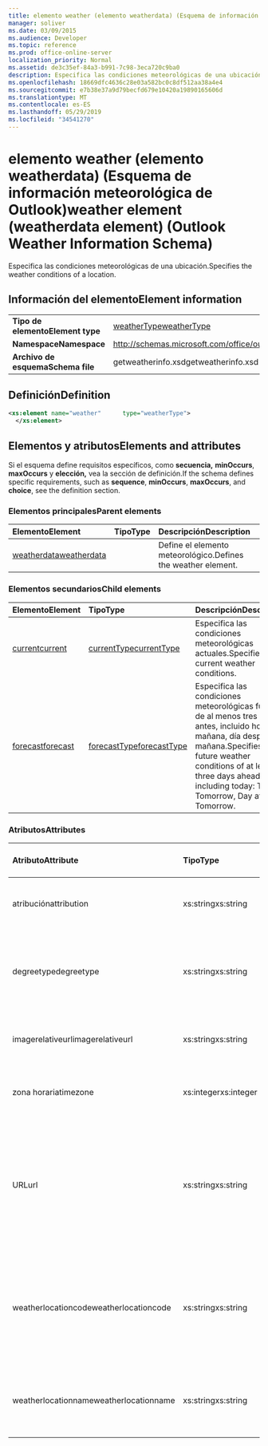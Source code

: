 ```yaml
---
title: elemento weather (elemento weatherdata) (Esquema de información meteorológica de Outlook)
manager: soliver
ms.date: 03/09/2015
ms.audience: Developer
ms.topic: reference
ms.prod: office-online-server
localization_priority: Normal
ms.assetid: de3c35ef-84a3-b991-7c98-3eca720c9ba0
description: Especifica las condiciones meteorológicas de una ubicación.
ms.openlocfilehash: 18669dfc4636c28e03a582bc0c8df512aa38a4e4
ms.sourcegitcommit: e7b38e37a9d79becfd679e10420a19890165606d
ms.translationtype: MT
ms.contentlocale: es-ES
ms.lasthandoff: 05/29/2019
ms.locfileid: "34541270"
---
```

# <a name="weather-element-weatherdata-element-outlook-weather-information-schema"></a><span data-ttu-id="d3204-103">elemento weather (elemento weatherdata) (Esquema de información meteorológica de Outlook)</span><span class="sxs-lookup"><span data-stu-id="d3204-103">weather element (weatherdata element) (Outlook Weather Information Schema)</span></span>

<span data-ttu-id="d3204-104">Especifica las condiciones meteorológicas de una ubicación.</span><span class="sxs-lookup"><span data-stu-id="d3204-104">Specifies the weather conditions of a location.</span></span>
  
## <a name="element-information"></a><span data-ttu-id="d3204-105">Información del elemento</span><span class="sxs-lookup"><span data-stu-id="d3204-105">Element information</span></span>

|||
|:-----|:-----|
|<span data-ttu-id="d3204-106">**Tipo de elemento**</span><span class="sxs-lookup"><span data-stu-id="d3204-106">**Element type**</span></span> <br/> |[<span data-ttu-id="d3204-107">weatherType</span><span class="sxs-lookup"><span data-stu-id="d3204-107">weatherType</span></span>](weathertype-complextype-outlook-weather-information-schema.md) <br/> |
|<span data-ttu-id="d3204-108">**Namespace**</span><span class="sxs-lookup"><span data-stu-id="d3204-108">**Namespace**</span></span> <br/> |http://schemas.microsoft.com/office/outlook/15/getweatherinfo.xsd  <br/> |
|<span data-ttu-id="d3204-109">**Archivo de esquema**</span><span class="sxs-lookup"><span data-stu-id="d3204-109">**Schema file**</span></span> <br/> |<span data-ttu-id="d3204-110">getweatherinfo.xsd</span><span class="sxs-lookup"><span data-stu-id="d3204-110">getweatherinfo.xsd</span></span>  <br/> |
   
## <a name="definition"></a><span data-ttu-id="d3204-111">Definición</span><span class="sxs-lookup"><span data-stu-id="d3204-111">Definition</span></span>

```XML
<xs:element name="weather"      type="weatherType">
  </xs:element>  

```

## <a name="elements-and-attributes"></a><span data-ttu-id="d3204-112">Elementos y atributos</span><span class="sxs-lookup"><span data-stu-id="d3204-112">Elements and attributes</span></span>

<span data-ttu-id="d3204-113">Si el esquema define requisitos específicos, como **secuencia,** **minOccurs**, **maxOccurs** y **elección,** vea la sección de definición.</span><span class="sxs-lookup"><span data-stu-id="d3204-113">If the schema defines specific requirements, such as **sequence**, **minOccurs**, **maxOccurs**, and **choice**, see the definition section.</span></span> 
  
### <a name="parent-elements"></a><span data-ttu-id="d3204-114">Elementos principales</span><span class="sxs-lookup"><span data-stu-id="d3204-114">Parent elements</span></span>

|<span data-ttu-id="d3204-115">**Elemento**</span><span class="sxs-lookup"><span data-stu-id="d3204-115">**Element**</span></span>|<span data-ttu-id="d3204-116">**Tipo**</span><span class="sxs-lookup"><span data-stu-id="d3204-116">**Type**</span></span>|<span data-ttu-id="d3204-117">**Descripción**</span><span class="sxs-lookup"><span data-stu-id="d3204-117">**Description**</span></span>|
|:-----|:-----|:-----|
|[<span data-ttu-id="d3204-118">weatherdata</span><span class="sxs-lookup"><span data-stu-id="d3204-118">weatherdata</span></span>](weatherdata-element-outlook-weather-information-schema.md) <br/> ||<span data-ttu-id="d3204-119">Define el elemento meteorológico.</span><span class="sxs-lookup"><span data-stu-id="d3204-119">Defines the weather element.</span></span>  <br/> |
   
### <a name="child-elements"></a><span data-ttu-id="d3204-120">Elementos secundarios</span><span class="sxs-lookup"><span data-stu-id="d3204-120">Child elements</span></span>

|<span data-ttu-id="d3204-121">**Elemento**</span><span class="sxs-lookup"><span data-stu-id="d3204-121">**Element**</span></span>|<span data-ttu-id="d3204-122">**Tipo**</span><span class="sxs-lookup"><span data-stu-id="d3204-122">**Type**</span></span>|<span data-ttu-id="d3204-123">**Descripción**</span><span class="sxs-lookup"><span data-stu-id="d3204-123">**Description**</span></span>|
|:-----|:-----|:-----|
|[<span data-ttu-id="d3204-124">current</span><span class="sxs-lookup"><span data-stu-id="d3204-124">current</span></span>](current-element-weathertype-complextypeoutlook-weather-information-schema.md) <br/> |[<span data-ttu-id="d3204-125">currentType</span><span class="sxs-lookup"><span data-stu-id="d3204-125">currentType</span></span>](currenttype-complextype-outlook-weather-information-schema.md) <br/> |<span data-ttu-id="d3204-126">Especifica las condiciones meteorológicas actuales.</span><span class="sxs-lookup"><span data-stu-id="d3204-126">Specifies the current weather conditions.</span></span>  <br/> |
|[<span data-ttu-id="d3204-127">forecast</span><span class="sxs-lookup"><span data-stu-id="d3204-127">forecast</span></span>](forecast-element-weathertype-complextypeoutlook-weather-information-schema.md) <br/> |[<span data-ttu-id="d3204-128">forecastType</span><span class="sxs-lookup"><span data-stu-id="d3204-128">forecastType</span></span>](forecasttype-complextype-outlook-weather-information-schema.md) <br/> |<span data-ttu-id="d3204-129">Especifica las condiciones meteorológicas futuras de al menos tres días antes, incluido hoy: hoy, mañana, día después de mañana.</span><span class="sxs-lookup"><span data-stu-id="d3204-129">Specifies the future weather conditions of at least three days ahead including today: Today, Tomorrow, Day after Tomorrow.</span></span>  <br/> |
   
### <a name="attributes"></a><span data-ttu-id="d3204-130">Atributos</span><span class="sxs-lookup"><span data-stu-id="d3204-130">Attributes</span></span>

|<span data-ttu-id="d3204-131">**Atributo**</span><span class="sxs-lookup"><span data-stu-id="d3204-131">**Attribute**</span></span>|<span data-ttu-id="d3204-132">**Tipo**</span><span class="sxs-lookup"><span data-stu-id="d3204-132">**Type**</span></span>|<span data-ttu-id="d3204-133">**Obligatorio**</span><span class="sxs-lookup"><span data-stu-id="d3204-133">**Required**</span></span>|<span data-ttu-id="d3204-134">**Descripción**</span><span class="sxs-lookup"><span data-stu-id="d3204-134">**Description**</span></span>|<span data-ttu-id="d3204-135">**Posibles valores**</span><span class="sxs-lookup"><span data-stu-id="d3204-135">**Possible values**</span></span>|
|:-----|:-----|:-----|:-----|:-----|
|<span data-ttu-id="d3204-136">atribución</span><span class="sxs-lookup"><span data-stu-id="d3204-136">attribution</span></span>  <br/> |<span data-ttu-id="d3204-137">xs:string</span><span class="sxs-lookup"><span data-stu-id="d3204-137">xs:string</span></span>  <br/> |<span data-ttu-id="d3204-138">necesario</span><span class="sxs-lookup"><span data-stu-id="d3204-138">required</span></span>  <br/> |<span data-ttu-id="d3204-139">Especifica el origen de la información meteorológica.</span><span class="sxs-lookup"><span data-stu-id="d3204-139">Specifies the source of the weather information.</span></span>  <br/> |<span data-ttu-id="d3204-140">Un valor del tipo xs:string</span><span class="sxs-lookup"><span data-stu-id="d3204-140">A value of the type xs:string</span></span>  <br/> |
|<span data-ttu-id="d3204-141">degreetype</span><span class="sxs-lookup"><span data-stu-id="d3204-141">degreetype</span></span>  <br/> |<span data-ttu-id="d3204-142">xs:string</span><span class="sxs-lookup"><span data-stu-id="d3204-142">xs:string</span></span>  <br/> |<span data-ttu-id="d3204-143">necesario</span><span class="sxs-lookup"><span data-stu-id="d3204-143">required</span></span>  <br/> |<span data-ttu-id="d3204-144">Especifica la unidad para la temperatura de la ubicación, por ejemplo, Celsius.</span><span class="sxs-lookup"><span data-stu-id="d3204-144">Specifies the unit for the temperature of the location for example, Celsius.</span></span>  <br/> |<span data-ttu-id="d3204-145">C, F</span><span class="sxs-lookup"><span data-stu-id="d3204-145">C, F</span></span>  <br/> |
|<span data-ttu-id="d3204-146">imagerelativeurl</span><span class="sxs-lookup"><span data-stu-id="d3204-146">imagerelativeurl</span></span>  <br/> |<span data-ttu-id="d3204-147">xs:string</span><span class="sxs-lookup"><span data-stu-id="d3204-147">xs:string</span></span>  <br/> |<span data-ttu-id="d3204-148">necesario</span><span class="sxs-lookup"><span data-stu-id="d3204-148">required</span></span>  <br/> |<span data-ttu-id="d3204-149">Especifica la dirección URL de la imagen de la ubicación.</span><span class="sxs-lookup"><span data-stu-id="d3204-149">Specifies the URL of the image for the location.</span></span>  <br/> |<span data-ttu-id="d3204-150">Un valor del tipo xs:string</span><span class="sxs-lookup"><span data-stu-id="d3204-150">A value of the type xs:string</span></span>  <br/> |
|<span data-ttu-id="d3204-151">zona horaria</span><span class="sxs-lookup"><span data-stu-id="d3204-151">timezone</span></span>  <br/> |<span data-ttu-id="d3204-152">xs:integer</span><span class="sxs-lookup"><span data-stu-id="d3204-152">xs:integer</span></span>  <br/> |<span data-ttu-id="d3204-153">necesario</span><span class="sxs-lookup"><span data-stu-id="d3204-153">required</span></span>  <br/> |<span data-ttu-id="d3204-154">Especifica el desplazamiento GMT.</span><span class="sxs-lookup"><span data-stu-id="d3204-154">Specifies the GMT offset.</span></span>  <br/> |<span data-ttu-id="d3204-155">Un valor entre -11 y 12 inclusive</span><span class="sxs-lookup"><span data-stu-id="d3204-155">A value between -11 and 12 inclusive</span></span>  <br/> |
|<span data-ttu-id="d3204-156">URL</span><span class="sxs-lookup"><span data-stu-id="d3204-156">url</span></span>  <br/> |<span data-ttu-id="d3204-157">xs:string</span><span class="sxs-lookup"><span data-stu-id="d3204-157">xs:string</span></span>  <br/> |<span data-ttu-id="d3204-158">necesario</span><span class="sxs-lookup"><span data-stu-id="d3204-158">required</span></span>  <br/> |<span data-ttu-id="d3204-159">Especifica la dirección URL de la página web del servicio meteorológico que contiene información meteorológica para la ubicación especificada.</span><span class="sxs-lookup"><span data-stu-id="d3204-159">Specifies the URL for the web page of the weather service that contains weather information for the specified location.</span></span>  <br/> |<span data-ttu-id="d3204-160">Un valor del tipo xs:string</span><span class="sxs-lookup"><span data-stu-id="d3204-160">A value of the type xs:string</span></span>  <br/> |
|<span data-ttu-id="d3204-161">weatherlocationcode</span><span class="sxs-lookup"><span data-stu-id="d3204-161">weatherlocationcode</span></span>  <br/> |<span data-ttu-id="d3204-162">xs:string</span><span class="sxs-lookup"><span data-stu-id="d3204-162">xs:string</span></span>  <br/> |<span data-ttu-id="d3204-163">necesario</span><span class="sxs-lookup"><span data-stu-id="d3204-163">required</span></span>  <br/> |<span data-ttu-id="d3204-164">Especifica el código asociado a la ubicación usada para distinguir varias ubicación que tienen el mismo nombre.</span><span class="sxs-lookup"><span data-stu-id="d3204-164">Specifies the code that is associated with the location used to distinguish multiple location that have the same name.</span></span>  <br/> |<span data-ttu-id="d3204-165">Un valor del tipo xs:string</span><span class="sxs-lookup"><span data-stu-id="d3204-165">A value of the type xs:string</span></span>  <br/> |
|<span data-ttu-id="d3204-166">weatherlocationname</span><span class="sxs-lookup"><span data-stu-id="d3204-166">weatherlocationname</span></span>  <br/> |<span data-ttu-id="d3204-167">xs:string</span><span class="sxs-lookup"><span data-stu-id="d3204-167">xs:string</span></span>  <br/> |<span data-ttu-id="d3204-168">necesario</span><span class="sxs-lookup"><span data-stu-id="d3204-168">required</span></span>  <br/> |<span data-ttu-id="d3204-169">Especifica el nombre de la ubicación que aparece en el control desplegable.</span><span class="sxs-lookup"><span data-stu-id="d3204-169">Specifies the name of the location that appears in the drop-down control.</span></span>  <br/> |<span data-ttu-id="d3204-170">Un valor del tipo xs:string</span><span class="sxs-lookup"><span data-stu-id="d3204-170">A value of the type xs:string</span></span>  <br/> |
   

